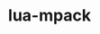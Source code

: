 ---
title: "lua-mpack"
layout: cache
categories: [package, develop]
meta: {"versions": ["1.0.12"], "compilers": ["gcc@=10.2.1", "gcc@=7.5.0"], "oss": ["centos7", "ubuntu18.04"], "platforms": ["linux"], "targets": ["x86_64_v3"], "stacks": ["developer-tools", "developer-tools-manylinux2014", "root"], "num_specs": 4, "num_specs_by_stack": {"developer-tools-manylinux2014": 1, "root": 4, "developer-tools": 3}}
spec_details: [{"hash": "hpkgnryxwuk4cdgjtvgjbyqhqku6qeot", "compiler": "gcc@=10.2.1", "versions": ["1.0.12"], "os": "centos7", "platform": "linux", "target": "x86_64_v3", "variants": ["build_system=lua"], "stacks": ["developer-tools-manylinux2014", "root"], "size": "-", "tarball": "https://binaries.spack.io/develop/build_cache/linux-centos7-x86_64_v3/gcc-10.2.1/lua-mpack-1.0.12/linux-centos7-x86_64_v3-gcc-10.2.1-lua-mpack-1.0.12-hpkgnryxwuk4cdgjtvgjbyqhqku6qeot.spack"}, {"hash": "eehqc3futou2l2gfpqne5sfkbtmlgive", "compiler": "gcc@=7.5.0", "versions": ["1.0.12"], "os": "ubuntu18.04", "platform": "linux", "target": "x86_64_v3", "variants": ["build_system=lua"], "stacks": ["developer-tools", "root"], "size": "-", "tarball": "https://binaries.spack.io/develop/build_cache/linux-ubuntu18.04-x86_64_v3/gcc-7.5.0/lua-mpack-1.0.12/linux-ubuntu18.04-x86_64_v3-gcc-7.5.0-lua-mpack-1.0.12-eehqc3futou2l2gfpqne5sfkbtmlgive.spack"}, {"hash": "6675mqh6ocvdv7paecvqozphyvfoge5n", "compiler": "gcc@=7.5.0", "versions": ["1.0.12"], "os": "ubuntu18.04", "platform": "linux", "target": "x86_64_v3", "variants": ["build_system=lua"], "stacks": ["developer-tools", "root"], "size": "-", "tarball": "https://binaries.spack.io/develop/build_cache/linux-ubuntu18.04-x86_64_v3/gcc-7.5.0/lua-mpack-1.0.12/linux-ubuntu18.04-x86_64_v3-gcc-7.5.0-lua-mpack-1.0.12-6675mqh6ocvdv7paecvqozphyvfoge5n.spack"}, {"hash": "pajl6ov7ct26atod5erb6om2yvenpx7i", "compiler": "gcc@=7.5.0", "versions": ["1.0.12"], "os": "ubuntu18.04", "platform": "linux", "target": "x86_64_v3", "variants": ["build_system=lua"], "stacks": ["developer-tools", "root"], "size": "-", "tarball": "https://binaries.spack.io/develop/build_cache/linux-ubuntu18.04-x86_64_v3/gcc-7.5.0/lua-mpack-1.0.12/linux-ubuntu18.04-x86_64_v3-gcc-7.5.0-lua-mpack-1.0.12-pajl6ov7ct26atod5erb6om2yvenpx7i.spack"}]
---